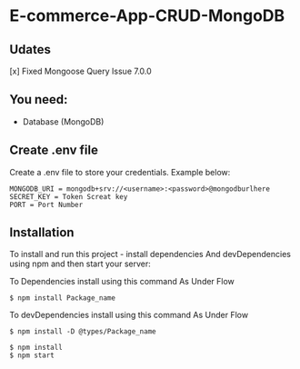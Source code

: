 # E-commerce-App-CRUD-MongoDB

## Udates
[x] Fixed Mongoose Query Issue 7.0.0

## You need:
- Database (MongoDB)

## Create .env file
Create a .env file to store your credentials. Example below:

```
MONGODB_URI = mongodb+srv://<username>:<password>@mongodburlhere
SECRET_KEY = Token Screat key
PORT = Port Number
```

## Installation
To install and run this project - install dependencies And devDependencies using npm and then start your server:

To Dependencies install using this command As Under Flow
```
$ npm install Package_name
``` 


To devDependencies install using this command As Under Flow
```
$ npm install -D @types/Package_name
``` 

```
$ npm install
$ npm start
```
